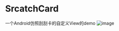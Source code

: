 # SrcatchCard
一个Android仿照刮刮卡的自定义View的demo
![image](https://github.com/jsonwolf/SrcatchCard/blob/master/extra/55B7E1099186C3FED251016C84B1AF60.gif)
